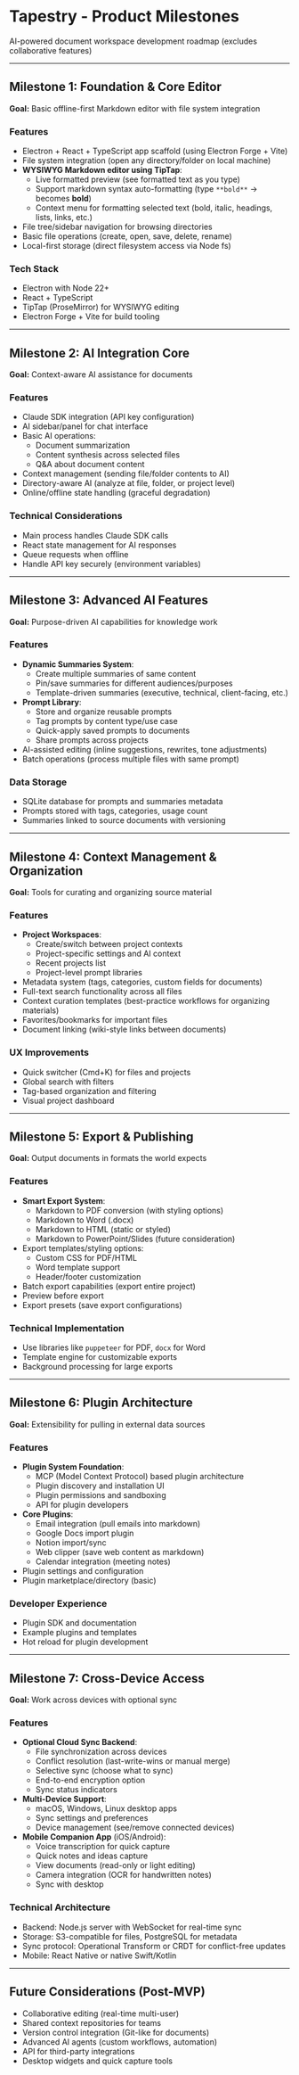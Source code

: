 # Tapestry - Product Milestones

AI-powered document workspace development roadmap (excludes collaborative features)

---

## Milestone 1: Foundation & Core Editor
**Goal:** Basic offline-first Markdown editor with file system integration

### Features
- Electron + React + TypeScript app scaffold (using Electron Forge + Vite)
- File system integration (open any directory/folder on local machine)
- **WYSIWYG Markdown editor using TipTap**:
  - Live formatted preview (see formatted text as you type)
  - Support markdown syntax auto-formatting (type `**bold**` → becomes **bold**)
  - Context menu for formatting selected text (bold, italic, headings, lists, links, etc.)
- File tree/sidebar navigation for browsing directories
- Basic file operations (create, open, save, delete, rename)
- Local-first storage (direct filesystem access via Node fs)

### Tech Stack
- Electron with Node 22+
- React + TypeScript
- TipTap (ProseMirror) for WYSIWYG editing
- Electron Forge + Vite for build tooling

---

## Milestone 2: AI Integration Core
**Goal:** Context-aware AI assistance for documents

### Features
- Claude SDK integration (API key configuration)
- AI sidebar/panel for chat interface
- Basic AI operations:
  - Document summarization
  - Content synthesis across selected files
  - Q&A about document content
- Context management (sending file/folder contents to AI)
- Directory-aware AI (analyze at file, folder, or project level)
- Online/offline state handling (graceful degradation)

### Technical Considerations
- Main process handles Claude SDK calls
- React state management for AI responses
- Queue requests when offline
- Handle API key securely (environment variables)

---

## Milestone 3: Advanced AI Features
**Goal:** Purpose-driven AI capabilities for knowledge work

### Features
- **Dynamic Summaries System**:
  - Create multiple summaries of same content
  - Pin/save summaries for different audiences/purposes
  - Template-driven summaries (executive, technical, client-facing, etc.)
- **Prompt Library**:
  - Store and organize reusable prompts
  - Tag prompts by content type/use case
  - Quick-apply saved prompts to documents
  - Share prompts across projects
- AI-assisted editing (inline suggestions, rewrites, tone adjustments)
- Batch operations (process multiple files with same prompt)

### Data Storage
- SQLite database for prompts and summaries metadata
- Prompts stored with tags, categories, usage count
- Summaries linked to source documents with versioning

---

## Milestone 4: Context Management & Organization
**Goal:** Tools for curating and organizing source material

### Features
- **Project Workspaces**:
  - Create/switch between project contexts
  - Project-specific settings and AI context
  - Recent projects list
  - Project-level prompt libraries
- Metadata system (tags, categories, custom fields for documents)
- Full-text search functionality across all files
- Context curation templates (best-practice workflows for organizing materials)
- Favorites/bookmarks for important files
- Document linking (wiki-style links between documents)

### UX Improvements
- Quick switcher (Cmd+K) for files and projects
- Global search with filters
- Tag-based organization and filtering
- Visual project dashboard

---

## Milestone 5: Export & Publishing
**Goal:** Output documents in formats the world expects

### Features
- **Smart Export System**:
  - Markdown to PDF conversion (with styling options)
  - Markdown to Word (.docx)
  - Markdown to HTML (static or styled)
  - Markdown to PowerPoint/Slides (future consideration)
- Export templates/styling options:
  - Custom CSS for PDF/HTML
  - Word template support
  - Header/footer customization
- Batch export capabilities (export entire project)
- Preview before export
- Export presets (save export configurations)

### Technical Implementation
- Use libraries like `puppeteer` for PDF, `docx` for Word
- Template engine for customizable exports
- Background processing for large exports

---

## Milestone 6: Plugin Architecture
**Goal:** Extensibility for pulling in external data sources

### Features
- **Plugin System Foundation**:
  - MCP (Model Context Protocol) based plugin architecture
  - Plugin discovery and installation UI
  - Plugin permissions and sandboxing
  - API for plugin developers
- **Core Plugins**:
  - Email integration (pull emails into markdown)
  - Google Docs import plugin
  - Notion import/sync
  - Web clipper (save web content as markdown)
  - Calendar integration (meeting notes)
- Plugin settings and configuration
- Plugin marketplace/directory (basic)

### Developer Experience
- Plugin SDK and documentation
- Example plugins and templates
- Hot reload for plugin development

---

## Milestone 7: Cross-Device Access
**Goal:** Work across devices with optional sync

### Features
- **Optional Cloud Sync Backend**:
  - File synchronization across devices
  - Conflict resolution (last-write-wins or manual merge)
  - Selective sync (choose what to sync)
  - End-to-end encryption option
  - Sync status indicators
- **Multi-Device Support**:
  - macOS, Windows, Linux desktop apps
  - Sync settings and preferences
  - Device management (see/remove connected devices)
- **Mobile Companion App** (iOS/Android):
  - Voice transcription for quick capture
  - Quick notes and ideas capture
  - View documents (read-only or light editing)
  - Camera integration (OCR for handwritten notes)
  - Sync with desktop

### Technical Architecture
- Backend: Node.js server with WebSocket for real-time sync
- Storage: S3-compatible for files, PostgreSQL for metadata
- Sync protocol: Operational Transform or CRDT for conflict-free updates
- Mobile: React Native or native Swift/Kotlin

---

## Future Considerations (Post-MVP)
- Collaborative editing (real-time multi-user)
- Shared context repositories for teams
- Version control integration (Git-like for documents)
- Advanced AI agents (custom workflows, automation)
- API for third-party integrations
- Desktop widgets and quick capture tools
